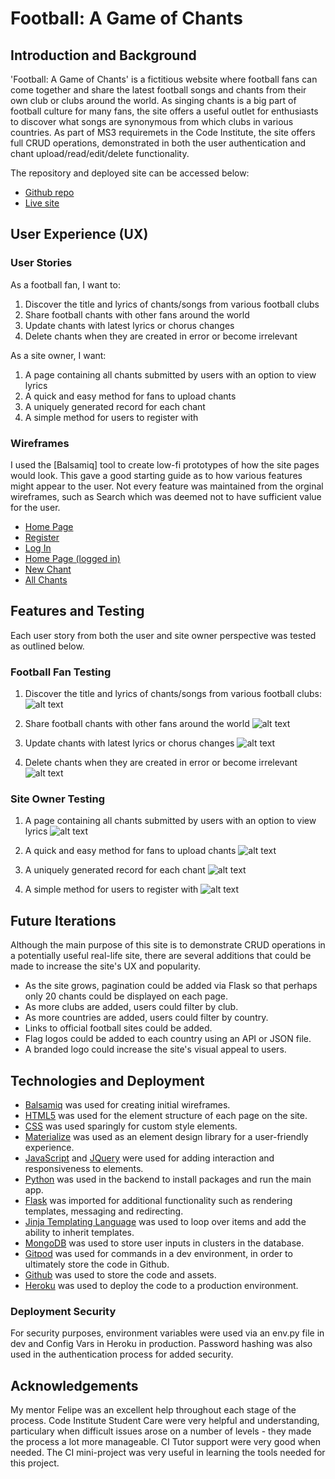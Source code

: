 # Football: A Game of Chants

## Introduction and Background
'Football: A Game of Chants' is a fictitious website where football fans can come together and share 
the latest football songs and chants from their own club or clubs around the world. As singing chants
is a big part of football culture for many fans, the site offers a useful outlet for enthusiasts to
discover what songs are synonymous from which clubs in various countries.
As part of MS3 requiremets in the Code Institute, the site offers full CRUD operations, demonstrated in
both the user authentication and chant upload/read/edit/delete functionality.

The repository and deployed site can be accessed below:
 - [Github repo](https://github.com/RoyoftheRavers/football_game_of_chants)
 - [Live site](https://game-of-chants-project.herokuapp.com/)

## User Experience (UX)
### User Stories

As a football fan, I want to:

1. Discover the title and lyrics of chants/songs from various football clubs
2. Share football chants with other fans around the world
3. Update chants with latest lyrics or chorus changes
4. Delete chants when they are created in error or become irrelevant

As a site owner, I want:

1. A page containing all chants submitted by users with an option to view lyrics
2. A quick and easy method for fans to upload chants
3. A uniquely generated record for each chant
4. A simple method for users to register with

### Wireframes

I used the [Balsamiq] tool to create low-fi prototypes of how the site pages would look. 
This gave a good starting guide as to how various features might appear to the user. Not every feature was 
maintained from the orginal wireframes, such as Search which was deemed not to have sufficient value for the user.

 - [Home Page](wireframes/Home-page(not-logged-in).JPG)
 - [Register](wireframes/Register-Page.JPG)
 - [Log In](wireframes/Log-In.JPG)
 - [Home Page (logged in)](wireframes/Home-page(logged-in).JPG)
 - [New Chant](wireframes/Add-Chant.JPG)
 - [All Chants](wireframes/All-Chants.JPG)


## Features and Testing

Each user story from both the user and site owner perspective was tested as outlined below.

### Football Fan Testing

1. Discover the title and lyrics of chants/songs from various football clubs:
![alt text](user-stories/fan1.JPG "")

2. Share football chants with other fans around the world
![alt text](user-stories/fan2.JPG "")

3. Update chants with latest lyrics or chorus changes
![alt text](user-stories/fan3.JPG "")

4. Delete chants when they are created in error or become irrelevant
![alt text](user-stories/fan4.JPG "")

### Site Owner Testing

1. A page containing all chants submitted by users with an option to view lyrics
![alt text](user-stories/owner1.JPG "")

2. A quick and easy method for fans to upload chants
![alt text](user-stories/owner2.JPG "")

3. A uniquely generated record for each chant
![alt text](user-stories/owner3.JPG "")

4. A simple method for users to register with
![alt text](user-stories/owner4.JPG "")


## Future Iterations

Although the main purpose of this site is to demonstrate CRUD operations in a potentially useful real-life site,
there are several additions that could be made to increase the site's UX and popularity. 
 - As the site grows, pagination could be added via Flask so that perhaps only 20 chants could be displayed on each page.
 - As more clubs are added, users could filter by club.
 - As more countries are added, users could filter by country.
 - Links to official football sites could be added.
 - Flag logos could be added to each country using an API or JSON file.
 - A branded logo could increase the site's visual appeal to users. 


## Technologies and Deployment

 - [Balsamiq](https://balsamiq.com/wireframes/) was used for creating initial wireframes.
 - [HTML5](https://html.com/html5/) was used for the element structure of each page on the site.
 - [CSS](https://developer.mozilla.org/en-US/docs/Web/CSS) was used sparingly for custom style elements.
 - [Materialize](https://materializecss.com/) was used as an element design library for a user-friendly experience.
 - [JavaScript](https://www.javascript.com/) and [JQuery](https://code.jquery.com/) were used for adding interaction and responsiveness to elements.
 - [Python](https://www.python.org/) was used in the backend to install packages and run the main app.
 - [Flask](https://flask.palletsprojects.com/en/1.1.x/) was imported for additional functionality such as rendering templates, messaging and redirecting.
 - [Jinja Templating Language](https://palletsprojects.com/p/jinja/) was used to loop over items and add the ability to inherit templates.
 - [MongoDB](https://www.mongodb.com/) was used to store user inputs in clusters in the database.
 - [Gitpod](https://www.gitpod.io) was used for commands in a dev environment, in order to ultimately store the code in Github.
 - [Github](https://github.com/) was used to store the code and assets.
 - [Heroku](https://dashboard.heroku.com/apps) was used to deploy the code to a production environment.

 ### Deployment Security

 For security purposes, environment variables were used via an env.py file in dev and Config Vars in Heroku in production.
 Password hashing was also used in the authentication process for added security.


## Acknowledgements

My mentor Felipe was an excellent help throughout each stage of the process. Code Institute Student Care 
were very helpful and understanding, particulary when difficult issues arose on a number of levels - they made 
the process a lot more manageable. CI Tutor support were very good when needed.
The CI mini-project was very useful in learning the tools needed for this project.